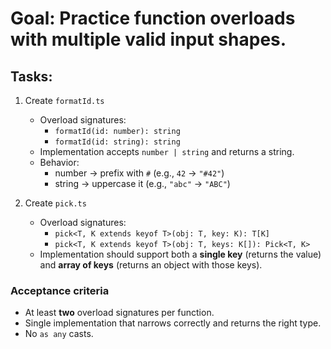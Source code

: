 # Goal: Practice function overloads with multiple valid input shapes.

## Tasks:

1. Create `formatId.ts`

   - Overload signatures:
     - `formatId(id: number): string`
     - `formatId(id: string): string`
   - Implementation accepts `number | string` and returns a string.
   - Behavior:
     - number -> prefix with `#` (e.g., `42` -> `"#42"`)
     - string -> uppercase it (e.g., `"abc"` -> `"ABC"`)

2. Create `pick.ts`
   - Overload signatures:
     - `pick<T, K extends keyof T>(obj: T, key: K): T[K]`
     - `pick<T, K extends keyof T>(obj: T, keys: K[]): Pick<T, K>`
   - Implementation should support both a **single key** (returns the value) and **array of keys** (returns an object with those keys).

### Acceptance criteria

- At least **two** overload signatures per function.
- Single implementation that narrows correctly and returns the right type.
- No `as any` casts.
